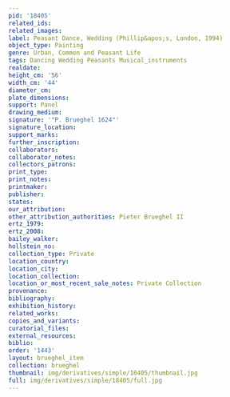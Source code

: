 ```yaml
---
pid: '18405'
related_ids: 
related_images: 
label: Peasant Dance, Wedding (Phillip&apos;s, London, 1994)
object_type: Painting
genre: Urban, Common and Peasant Life
tags: Dancing Wedding Peasants Musical_instruments
realdate: 
height_cm: '56'
width_cm: '44'
diameter_cm: 
plate_dimensions: 
support: Panel
drawing_medium: 
signature: '"P. Brueghel 1624"'
signature_location: 
support_marks: 
further_inscription: 
collaborators: 
collaborator_notes: 
collectors_patrons: 
print_type: 
print_notes: 
printmaker: 
publisher: 
states: 
our_attribution: 
other_attribution_authorities: Pieter Brueghel II
ertz_1979: 
ertz_2008: 
bailey_walker: 
hollstein_no: 
collection_type: Private
location_country: 
location_city: 
location_collection: 
location_or_most_recent_sale_notes: Private Collection
provenance: 
bibliography: 
exhibition_history: 
related_works: 
copies_and_variants: 
curatorial_files: 
external_resources: 
biblio: 
order: '1443'
layout: brueghel_item
collection: brueghel
thumbnail: img/derivatives/simple/18405/thumbnail.jpg
full: img/derivatives/simple/18405/full.jpg
---
```

